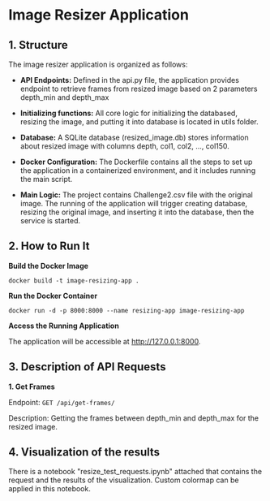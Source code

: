 # Image Resizer Application

## 1. Structure

The image resizer application is organized as follows:

- **API Endpoints:** Defined in the api.py file, the application provides endpoint to retrieve frames from resized image based on 2 parameters depth_min and depth_max

- **Initializing functions:** All core logic for initializing the databased, resizing the image, and putting it into database is located in utils folder.

- **Database:** A SQLite database (resized_image.db) stores information about resized image with columns depth, col1, col2, ..., col150.

- **Docker Configuration:** The Dockerfile contains all the steps to set up the application in a containerized environment, and it includes running the main script.

- **Main Logic:** The project contains Challenge2.csv file with the original image. The running of the application will trigger creating database, resizing the original image, and inserting it into the database, then the service is started.

## 2. How to Run It

**Build the Docker Image**

`docker build -t image-resizing-app .`

**Run the Docker Container**

`docker run -d -p 8000:8000 --name resizing-app image-resizing-app`

**Access the Running Application**

The application will be accessible at http://127.0.0.1:8000.

## 3. Description of API Requests

**1. Get Frames**

Endpoint: `GET /api/get-frames/`

Description: Getting the frames between depth_min and depth_max for the resized image.

## 4. Visualization of the results

There is a notebook "resize_test_requests.ipynb" attached that contains the request and the results of the visualization. Custom colormap can be applied in this notebook.
